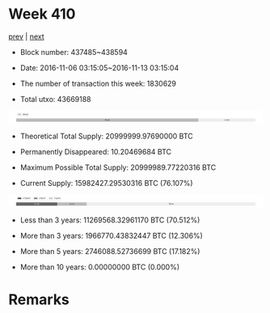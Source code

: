 # Week 410

[prev](week0409.md) | [next](week0411.md)

- Block number: 437485~438594

- Date: 2016-11-06 03:15:05~2016-11-13 03:15:04

- The number of transaction this week: 1830629

- Total utxo: 43669188

![](../images/mined_week0410.png)

- Theoretical Total Supply: 20999999.97690000 BTC

- Permanently Disappeared: 10.20469684 BTC

- Maximum Possible Total Supply: 20999989.77220316 BTC

- Current Supply: 15982427.29530316 BTC (76.107%)

![](../images/year_week0410.png)


- Less than 3 years: 11269568.32961170 BTC (70.512%)

- More than 3 years: 1966770.43832447 BTC (12.306%)

- More than 5 years: 2746088.52736699 BTC (17.182%)

- More than 10 years: 0.00000000 BTC (0.000%)

# Remarks

